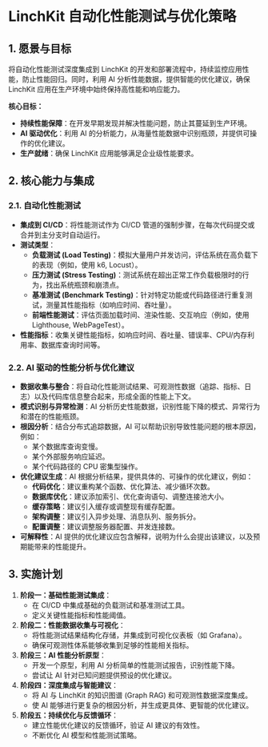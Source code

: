 # LinchKit 自动化性能测试与优化策略

## 1. 愿景与目标

将自动化性能测试深度集成到 LinchKit 的开发和部署流程中，持续监控应用性能，防止性能回归。同时，利用 AI 分析性能数据，提供智能的优化建议，确保 LinchKit 应用在生产环境中始终保持高性能和响应能力。

**核心目标：**
*   **持续性能保障**：在开发早期发现并解决性能问题，防止其蔓延到生产环境。
*   **AI 驱动优化**：利用 AI 的分析能力，从海量性能数据中识别瓶颈，并提供可操作的优化建议。
*   **生产就绪**：确保 LinchKit 应用能够满足企业级性能要求。

## 2. 核心能力与集成

### 2.1. 自动化性能测试

*   **集成到 CI/CD**：将性能测试作为 CI/CD 管道的强制步骤，在每次代码提交或合并到主分支时自动运行。
*   **测试类型**：
    *   **负载测试 (Load Testing)**：模拟大量用户并发访问，评估系统在高负载下的表现（例如，使用 k6, Locust）。
    *   **压力测试 (Stress Testing)**：测试系统在超出正常工作负载极限时的行为，找出系统瓶颈和崩溃点。
    *   **基准测试 (Benchmark Testing)**：针对特定功能或代码路径进行重复测试，测量其性能指标（如响应时间、吞吐量）。
    *   **前端性能测试**：评估页面加载时间、渲染性能、交互响应（例如，使用 Lighthouse, WebPageTest）。
*   **性能指标**：收集关键性能指标，如响应时间、吞吐量、错误率、CPU/内存利用率、数据库查询时间等。

### 2.2. AI 驱动的性能分析与优化建议

*   **数据收集与整合**：将自动化性能测试结果、可观测性数据（追踪、指标、日志）以及代码库信息整合起来，形成全面的性能上下文。
*   **模式识别与异常检测**：AI 分析历史性能数据，识别性能下降的模式、异常行为和潜在的性能瓶颈。
*   **根因分析**：结合分布式追踪数据，AI 可以帮助识别导致性能问题的根本原因，例如：
    *   某个数据库查询变慢。
    *   某个外部服务响应延迟。
    *   某个代码路径的 CPU 密集型操作。
*   **优化建议生成**：AI 根据分析结果，提供具体的、可操作的优化建议，例如：
    *   **代码优化**：建议重构某个函数、优化算法、减少循环次数。
    *   **数据库优化**：建议添加索引、优化查询语句、调整连接池大小。
    *   **缓存策略**：建议引入缓存或调整现有缓存配置。
    *   **架构调整**：建议引入异步处理、消息队列、服务拆分。
    *   **配置调整**：建议调整服务器配置、并发连接数。
*   **可解释性**：AI 提供的优化建议应包含解释，说明为什么会提出该建议，以及预期能带来的性能提升。

## 3. 实施计划

1.  **阶段一：基础性能测试集成**：
    *   在 CI/CD 中集成基础的负载测试和基准测试工具。
    *   定义关键性能指标和性能阈值。
2.  **阶段二：性能数据收集与可视化**：
    *   将性能测试结果结构化存储，并集成到可视化仪表板（如 Grafana）。
    *   确保可观测性体系能够收集到足够的性能相关指标。
3.  **阶段三：AI 性能分析原型**：
    *   开发一个原型，利用 AI 分析简单的性能测试报告，识别性能下降。
    *   尝试让 AI 针对已知问题提供预设的优化建议。
4.  **阶段四：深度集成与智能建议**：
    *   将 AI 与 LinchKit 的知识图谱 (Graph RAG) 和可观测性数据深度集成。
    *   使 AI 能够进行更复杂的根因分析，并生成更具体、更智能的优化建议。
5.  **阶段五：持续优化与反馈循环**：
    *   建立性能优化建议的反馈循环，验证 AI 建议的有效性。
    *   不断优化 AI 模型和性能测试策略。
